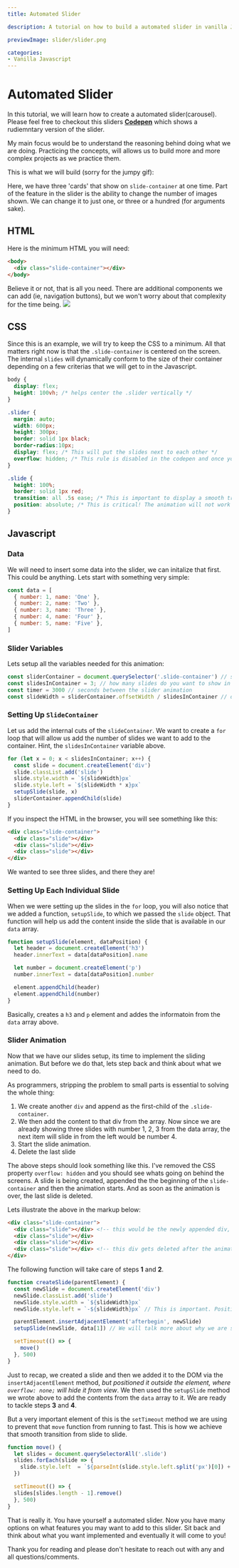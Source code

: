 ```yaml
---
title: Automated Slider

description: A tutorial on how to build a automated slider in vanilla JS

previewImage: slider/slider.png

categories:
- Vanilla Javascript
---
```


# Automated Slider

In this tutorial, we will learn how to create a automated slider(carousel). Please feel free to checkout this sliders **[Codepen](https://codepen.io/riza-khan/pen/dyMveop)** which shows a rudiemntary version of the slider.

My main focus would be to understand the reasoning behind doing what we are doing. Practicing the concepts, will allows us to build more and more complex projects as we practice them.

This is what we will build (sorry for the jumpy gif):

<dynamic-image filename="slider/slider-gif.gif"></dynamic-image>

Here, we have three 'cards' that show on `slide-container` at one time. Part of the feature in the slider is the ability to change the number of images shown. We can change it to just one, or three or a hundred (for arguments sake).

## HTML
Here is the minimum HTML you will need:

```html
<body>
  <div class="slide-container"></div>
</body>
```

Believe it or not, that is all you need. There are additional components we can add (ie, navigation buttons), but we won't worry about that complexity for the time being.
<img src="~/assets/images/slider.png">
## CSS

Since this is an example, we will try to keep the CSS to a minimum. All that matters right now is that the `.slide-container` is centered on the screen. The internal `slides` will dynamically conform to the size of their container depending on a few criterias that we will get to in the Javascript.

```css
body {
  display: flex;
  height: 100vh; /* helps center the .slider vertically */
}

.slider {
  margin: auto;
  width: 600px;
  height: 300px;
  border: solid 1px black;
  border-radius:10px;
  display: flex; /* This will put the slides next to each other */
  overflow: hidden; /* This rule is disabled in the codepen and once you read through the article you will find out why. */
}

.slide {
  height: 100%;
  border: solid 1px red;
  transition: all .5s ease; /* This is important to display a smooth transition vs a quick jump of the slides */
  position: absolute; /* This is critical! The animation will not work without it. CSS properties like left, right, top, bottom only work with elements with this property */
}
```

## Javascript

### Data

We will need to insert some data into the slider, we can initalize that first. This could be anything. Lets start with something very simple:

```javascript
const data = [
  { number: 1, name: 'One' },
  { number: 2, name: 'Two' },
  { number: 3, name: 'Three' },
  { number: 4, name: 'Four' },
  { number: 5, name: 'Five' },
]
```

### Slider Variables
Lets setup all the variables needed for this animation:

```javascript
const sliderContainer = document.querySelector('.slide-container') // select the slider div
const slidesInContainer = 3; // how many slides do you want to show in the slide container at one time?
const timer = 3000 // seconds between the slider animation
const slideWidth = sliderContainer.offsetWidth / slidesInContainer // determine the width of each slide depending on the width of the sliderContainer
```

### Setting Up `SlideContainer`

Let us add the internal cuts of the `slideContainer`. We want to create a `for` loop that will allow us add the number of slides we want to add to the container. Hint, the `slidesInContainer` variable above.


```javascript
for (let x = 0; x < slidesInContainer; x++) {
  const slide = document.createElement('div')
  slide.classList.add('slide')
  slide.style.width = `${slideWidth}px`
  slide.style.left = `${slideWidth * x}px`
  setupSlide(slide, x)
  sliderContainer.appendChild(slide)
}
```

If you inspect the HTML in the browser, you will see something like this:
```html
<div class="slide-container">
  <div class="slide"></div>
  <div class="slide"></div>
  <div class="slide"></div>
</div>
```
We wanted to see three slides, and there they are!

### Setting Up Each Individual Slide

When we were setting up the slides in the `for` loop, you will also notice that we added a function, `setupSlide`, to which we passed the `slide` object. That function will help us add the content inside the slide that is available in our `data` array.

```javascript
function setupSlide(element, dataPosition) {
  let header = document.createElement('h3')
  header.innerText = data[dataPosition].name

  let number = document.createElement('p')
  number.innerText = data[dataPosition].number

  element.appendChild(header)
  element.appendChild(number)
}
```
Basically, creates a `h3` and `p` element and addes the informatoin from the `data` array above.

### Slider Animation

Now that we have our slides setup, its time to implement the sliding animation. But before we do that, lets step back and think about what we need to do.

As programmers, stripping the problem to small parts is essential to solving the whole thing:

1. We create another `div` and append as the first-child of the `.slide-container`.
2. We then add the content to that div from the array. Now since we are already showing three slides with number 1, 2, 3 from the data array, the next item will slide in from the left would be number 4.
3. Start the slide animation.
4. Delete the last slide

The above steps should look something like this. I've removed the CSS property `overflow: hidden` and you should see whats going on behind the screens. A slide is being created, appended the the beginning of the `slide-container` and then the animation starts. And as soon as the animation is over, the last slide is deleted.

<dynamic-image filename="slider/showoverflow.gif"></dynamic-image>

Lets illustrate the above in the markup below:

```html
<div class="slide-container">
  <div class="slide"></div> <!-- this would be the newly appended div, and add contents of data[4] to it BEFORE the animation is started -->
  <div class="slide"></div>
  <div class="slide"></div>
  <div class="slide"></div> <!-- this div gets deleted after the animation is complete -->
</div>
```

The following function will take care of steps **1** and **2**.

```javascript
function createSlide(parentElement) {
  const newSlide = document.createElement('div')
  newSlide.classList.add('slide')
  newSlide.style.width = `${slideWidth}px`
  newSlide.style.left = `-${slideWidth}px` // This is important. Position the new slide outside of the container so that the user does not see it.

  parentElement.insertAdjacentElement('afterbegin', newSlide)
  setupSlide(newSlide, data[1]) // We will talk more about why we are specifically passing data[1] to the setupSlide function.

  setTimeout(() => {
    move()
  }, 500)
}
```

Just to recap, we created a slide and then we added it to the DOM via the `insertAdjacentElement` method, *but positioned it outside the element, where `overflow: none;` will hide it from view*. We then used the `setupSlide` method we wrote above to add the contents from the `data` array to it. We are ready to tackle steps **3** and **4**.

But a very important element of this is the `setTimeout` method we are using to prevent that `move` function from running to fast. This is how we achieve that smooth transition from slide to slide.

```javascript
function move() {
  let slides = document.querySelectorAll('.slide')
  slides.forEach(slide => {
    slide.style.left  = `${parseInt(slide.style.left.split('px')[0]) + slideWidth}px`
  })

  setTimeout(() => {
  slides[slides.length - 1].remove()
  }, 500)
}
```

That is really it. You have yourself a automated slider. Now you have many options on what features you may want to add to this slider. Sit back and think about what you want implemented and eventually it will come to you!

Thank you for reading and please don't hesitate to reach out with any and all questions/comments.
